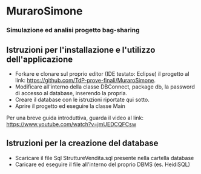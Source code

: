 # MuraroSimone
### Simulazione ed analisi progetto bag-sharing

## Istruzioni per l'installazione e l'utilizzo dell'applicazione

- Forkare e clonare sul proprio editor (IDE testato: Eclipse) il progetto al link: https://github.com/TdP-prove-finali/MuraroSimone.
- Modificare all'interno della classe DBConnect, package db, la password di accesso al database, inserendo la propria.
- Creare il database con le istruzioni riportate qui sotto.
- Aprire il progetto ed eseguire la classe Main 

Per una breve guida introduttiva, guarda il video al link: https://www.youtube.com/watch?v=jmUEDCQFCsw

## Istruzioni per la creazione del database

- Scaricare il file Sql StruttureVendita.sql presente nella cartella database
- Caricare ed eseguire il file all'interno del proprio DBMS (es. HeidiSQL)
